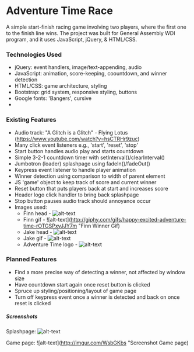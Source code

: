 # Adventure Time Race

A simple start-finish racing game involving two players, where the first one to the finish line wins. The project was built for General Assembly WDI program, and it uses JavaScript, jQuery, & HTML/CSS. 

### Technologies Used

- jQuery: event handlers, image/text-appending, audio
- JavaScript: animation, score-keeping, coountdown, and winner detection
- HTML/CSS: game architecture, styling
- Bootstrap: grid system, responsive styling, buttons
- Google fonts: 'Bangers', cursive
- 

### Existing Features

- Audio track: "A Glitch is a Glitch" - Flying Lotus (https://www.youtube.com/watch?v=hsCTRHr9zuc)
- Many click event listeners e.g., 'start', 'reset', 'stop'
- Start button handles audio play and starts countdown
- Simple 3-2-1 countdown timer with setInterval()/clearInterval()
- Jumbotron (loader) splashpage using fadeIn()/fadeOut()
- Keypress event listener to handle player animation
- Winner detection using comparison to width of parent element
- JS 'game' object to keep track of score and current winner
- Reset button that puts players back at start and increases score
- Header logo click handler to bring back splashpage
- Stop button pauses audio track should annoyance occur
- Images used:
  * Finn head - ![alt-text](http://d1x7zurbps6occ.cloudfront.net/product/xlarge/232071-86042.jpg "Player Finn Head")
  * Finn gif - ![alt-text](http://giphy.com/gifs/happy-excited-adventure-time-rOTGSPxvJJY7m "Finn Winner Gif)
  * Jake head - ![alt-text](http://adventuretimeforum.com/jakehead.png "Player Jake Head")
  * Jake gif - ![alt-text](http://giphy.com/gifs/adventure-time-cartoon-network-8Ry7iAVwKBQpG "Jake Winner Gif")
  * Adventure Time logo - ![alt-text](https://upload.wikimedia.org/wikipedia/en/6/6f/Adventure_Time_logo.png "Adventure Time Logo")

### Planned Features

- Find a more precise way of detecting a winner, not affected by window size
- Have countdown start again once reset button is clicked
- Spruce up styling/positioning/layout of game page
- Turn off keypress event once a winner is detected and back on once reset is clicked

##### Screenshots

Splashpage:
![alt-text](http://imgur.com/TDGxC6t "Screenshot Splashpage")

Game page:
![alt-text](http://imgur.com/WsbGKbs "Screenshot Game page) 








